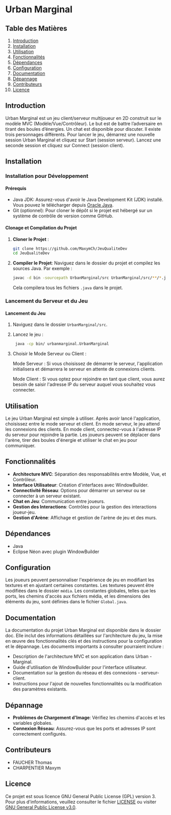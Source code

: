
# Urban Marginal

## Table des Matières
1. [Introduction](#introduction)
2. [Installation](#installation)
3. [Utilisation](#utilisation)
4. [Fonctionnalités](#fonctionnalités)
5. [Dépendances](#dépendances)
6. [Configuration](#configuration)
7. [Documentation](#documentation)
8. [Dépannage](#dépannage)
9. [Contributeurs](#contributeurs)
10. [Licence](#licence)

## Introduction
Urban Marginal est un jeu client/serveur multijoueur en 2D construit sur le modèle MVC (Modèle/Vue/Contrôleur). Le but est de battre l’adversaire en tirant des boules d’énergies. Un chat est disponible pour discuter. Il existe trois personnages différents.
Pour lancer le jeu, démarrez une nouvelle session Urban Marginal et cliquez sur Start (session serveur).
Lancez une seconde session et cliquez sur Connect (session client).

## Installation

### Installation pour Développement

#### Prérequis
- Java JDK: Assurez-vous d'avoir le Java Development Kit (JDK) installé. Vous pouvez le télécharger depuis [Oracle Java](https://www.oracle.com/java/technologies/javase-jdk11-downloads.html).
- Git (optionnel): Pour cloner le dépôt si le projet est hébergé sur un système de contrôle de version comme GitHub.

#### Clonage et Compilation du Projet
1. **Cloner le Projet** :
   ``` sh
   git clone https://github.com/MaxymCh/JeuQualiteDev
   cd JeuQualiteDev
   ```

2. **Compiler le Projet**:
   Naviguez dans le dossier du projet et compilez les sources Java. Par exemple :
   ``` sh
   javac -d bin -sourcepath UrbanMarginal/src UrbanMarginal/src/**/*.java
   ```

   Cela compilera tous les fichiers `.java` dans le projet.

### Lancement du Serveur et du Jeu

#### Lancement du Jeu

1. Naviguez dans le dossier `UrbanMarginal/src`.
2. Lancez le jeu :

   ```sh
    java -cp bin/ urbanmarginal.UrbanMarginal 
    ```
3. Choisir le Mode Serveur ou Client :

    Mode Serveur : Si vous choisissez de démarrer le serveur, l'application initialisera et démarrera le serveur en attente de connexions clients.

    Mode Client : Si vous optez pour rejoindre en tant que client, vous aurez besoin de saisir l'adresse IP du serveur auquel vous souhaitez vous connecter.

## Utilisation
Le jeu Urban Marginal est simple à utiliser. Après avoir lancé l'application, choisissez entre le mode serveur et client. En mode serveur, le jeu attend les connexions des clients. En mode client, connectez-vous à l'adresse IP du serveur pour rejoindre la partie. Les joueurs peuvent se déplacer dans l'arène, tirer des boules d'énergie et utiliser le chat en jeu pour communiquer.

## Fonctionnalités
- **Architecture MVC**: Séparation des responsabilités entre Modèle, Vue, et Contrôleur.
- **Interface Utilisateur**: Création d'interfaces avec WindowBuilder.
- **Connectivité Réseau**: Options pour démarrer un serveur ou se connecter à un serveur existant.
- **Chat en Jeu**: Communication entre joueurs.
- **Gestion des Interactions**: Contrôles pour la gestion des interactions joueur-jeu.
- **Gestion d'Arène**: Affichage et gestion de l'arène de jeu et des murs.

## Dépendances
- Java
- Eclipse Néon avec plugin WindowBuilder

## Configuration
Les joueurs peuvent personnaliser l'expérience de jeu en modifiant les textures et en ajustant certaines constantes. Les textures peuvent être modifiées dans le dossier `média`. Les constantes globales, telles que les ports, les chemins d'accès aux fichiers média, et les dimensions des éléments du jeu, sont définies dans le fichier `Global.java`.

## Documentation

La documentation du projet Urban Marginal est disponible dans le dossier doc. Elle inclut des informations détaillées sur l'architecture du jeu, la mise en œuvre des fonctionnalités clés et des instructions pour la configuration et le dépannage. Les documents importants à consulter pourraient inclure :

-  Description de l'architecture MVC et son application dans Urban -  Marginal.
-  Guide d'utilisation de WindowBuilder pour l'interface utilisateur.
-  Documentation sur la gestion du réseau et des connexions -   serveur-client.
-  Instructions pour l'ajout de nouvelles fonctionnalités ou la modification des paramètres existants.

## Dépannage
- **Problèmes de Chargement d'Image**: Vérifiez les chemins d'accès et les variables globales.
- **Connexion Réseau**: Assurez-vous que les ports et adresses IP sont correctement configurés.

## Contributeurs
- FAUCHER Thomas
- CHARPENTIER Maxym

## Licence

Ce projet est sous licence GNU General Public License (GPL) version 3. Pour plus d'informations, veuillez consulter le fichier [LICENSE](LICENSE) ou visiter [GNU General Public License v3.0](https://www.gnu.org/licenses/gpl-3.0.html).

